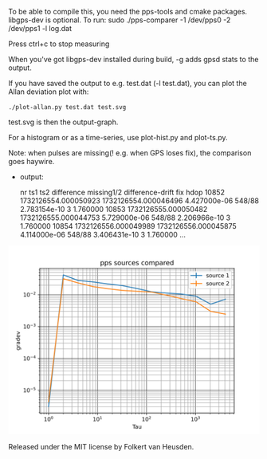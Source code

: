 To be able to compile this, you need the pps-tools and cmake packages. libgps-dev is optional.
To run:
    sudo ./pps-comparer -1 /dev/pps0 -2 /dev/pps1 -l log.dat

Press ctrl+c to stop measuring

When you've got libgps-dev installed during build, -g <host> adds gpsd stats to the output.

If you have saved the output to e.g. test.dat (-l test.dat), you can plot the Allan deviation plot with:

    ./plot-allan.py test.dat test.svg

test.svg is then the output-graph.

For a histogram or as a time-series, use plot-hist.py and plot-ts.py.

Note: when pulses are missing(! e.g. when GPS loses fix), the comparison goes haywire.

* output:

    nr    ts1                  ts2                  difference   missing1/2 difference-drift fix hdop
    10852 1732126554.000050923 1732126554.000046496 4.427000e-06 548/88     2.783154e-10     3   1.760000
    10853 1732126555.000050482 1732126555.000044753 5.729000e-06 548/88     2.206966e-10     3   1.760000
    10854 1732126556.000049989 1732126556.000045875 4.114000e-06 548/88     3.406431e-10     3   1.760000
    ...

![allan deviation](images/AD.svg)


Released under the MIT license by Folkert van Heusden.
